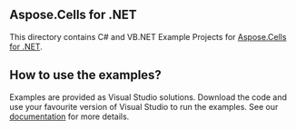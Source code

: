 ## Aspose.Cells for .NET

This directory contains C# and VB.NET Example Projects for [Aspose.Cells for .NET](http://www.aspose.com/.net/excel-component.aspx).

## How to use the examples?

Examples are provided as Visual Studio solutions. Download the code and use your favourite version of Visual Studio to run the examples. See our [documentation](http://www.aspose.com/docs/display/cellsnet/How+to+use+the+Examples) for more details.

